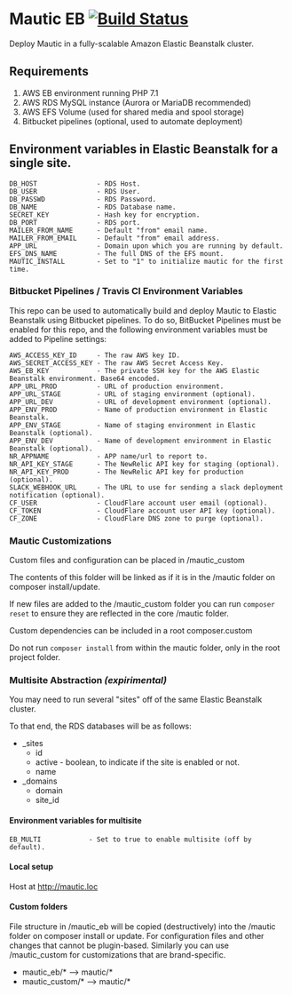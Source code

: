 Mautic EB [![Build Status](https://travis-ci.org/heathdutton/mautic-eb.svg?branch=master)](https://travis-ci.org/heathdutton/mautic-eb)
=========

Deploy Mautic in a fully-scalable Amazon Elastic Beanstalk cluster.

## Requirements

1) AWS EB environment running PHP 7.1
2) AWS RDS MySQL instance (Aurora or MariaDB recommended)
3) AWS EFS Volume (used for shared media and spool storage)
4) Bitbucket pipelines (optional, used to automate deployment)

## Environment variables in Elastic Beanstalk for a single site.

    DB_HOST               - RDS Host.
    DB_USER               - RDS User.
    DB_PASSWD             - RDS Password.
    DB_NAME               - RDS Database name.
    SECRET_KEY            - Hash key for encryption.
    DB_PORT               - RDS port.
    MAILER_FROM_NAME      - Default "from" email name.
    MAILER_FROM_EMAIL     - Default "from" email address.
    APP_URL               - Domain upon which you are running by default.
    EFS_DNS_NAME          - The full DNS of the EFS mount.
    MAUTIC_INSTALL        - Set to "1" to initialize mautic for the first time.

### Bitbucket Pipelines / Travis CI Environment Variables
This repo can be used to automatically build and deploy Mautic to Elastic Beanstalk using Bitbucket pipelines. To do so, BitBucket Pipelines must be enabled for this repo, and the following environment variables must be added to Pipeline settings:

    AWS_ACCESS_KEY_ID     - The raw AWS key ID.
    AWS_SECRET_ACCESS_KEY - The raw AWS Secret Access Key.
    AWS_EB_KEY            - The private SSH key for the AWS Elastic Beanstalk environment. Base64 encoded.
    APP_URL_PROD          - URL of production environment.
    APP_URL_STAGE         - URL of staging environment (optional).
    APP_URL_DEV           - URL of development environment (optional).
    APP_ENV_PROD          - Name of production environment in Elastic Beanstalk.
    APP_ENV_STAGE         - Name of staging environment in Elastic Beanstalk (optional).
    APP_ENV_DEV           - Name of development environment in Elastic Beanstalk (optional).
    NR_APPNAME            - APP name/url to report to.
    NR_API_KEY_STAGE      - The NewRelic API key for staging (optional).
    NR_API_KEY_PROD       - The NewRelic API key for production (optional).
    SLACK_WEBHOOK_URL     - The URL to use for sending a slack deployment notification (optional).
    CF_USER               - CloudFlare account user email (optional).
    CF_TOKEN              - CloudFlare account user API key (optional).
    CF_ZONE               - CloudFlare DNS zone to purge (optional).

### Mautic Customizations
Custom files and configuration can be placed in /mautic_custom

The contents of this folder will be linked as if it is in the /mautic folder on composer install/update.

If new files are added to the /mautic_custom folder you can run `composer reset` to ensure they are reflected
in the core /mautic folder.

Custom dependencies can be included in a root composer.custom

Do not run `composer install` from within the mautic folder, only in the root project folder.

### Multisite Abstraction *(expirimental)*

You may need to run several "sites" off of the same Elastic Beanstalk cluster.

To that end, the RDS databases will be as follows:
* _sites
  * id 
  * active      - boolean, to indicate if the site is enabled or not.
  * name
* _domains
  * domain 
  * site_id
 

#### Environment variables for multisite

    EB_MULTI            - Set to true to enable multisite (off by default).
    
#### Local setup

Host at http://mautic.loc

#### Custom folders

File structure in /mautic_eb will be copied (destructively) into the /mautic folder on composer install or update.
For configuration files and other changes that cannot be plugin-based.
Similarly you can use /mautic_custom for customizations that are brand-specific.

* mautic_eb/*  -->  mautic/*
* mautic_custom/*  -->  mautic/*